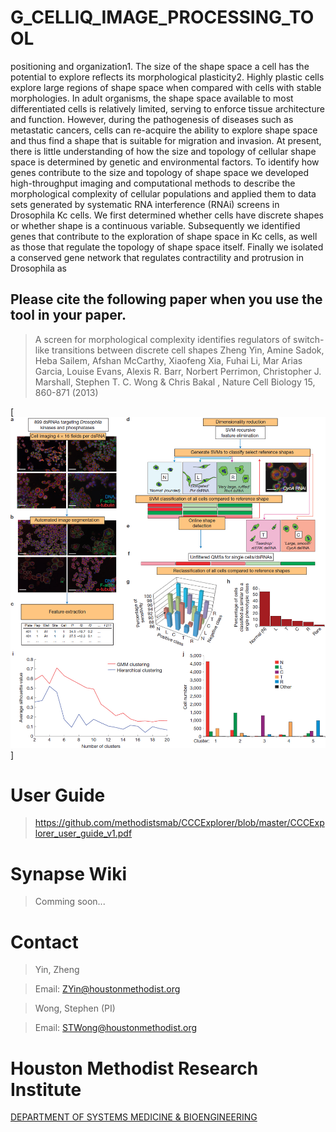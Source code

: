 # G_CELLIQ_IMAGE_PROCESSING_TOOL


positioning and organization1. The size of the shape space a cell has the
potential to explore reflects its morphological plasticity2. Highly plastic
cells explore large regions of shape space when compared with cells
with stable morphologies. In adult organisms, the shape space available
to most differentiated cells is relatively limited, serving to enforce tissue
architecture and function. However, during the pathogenesis of diseases
such as metastatic cancers, cells can re-acquire the ability to explore
shape space and thus find a shape that is suitable for migration and
invasion. At present, there is little understanding of how the size
and topology of cellular shape space is determined by genetic and
environmental factors.
To identify how genes contribute to the size and topology of shape
space we developed high-throughput imaging and computational
methods to describe the morphological complexity of cellular
populations and applied them to data sets generated by systematic
RNA interference (RNAi) screens in Drosophila Kc cells. We first
determined whether cells have discrete shapes or whether shape is a continuous variable. Subsequently we identified genes that contribute
to the exploration of shape space in Kc cells, as well as those that regulate
the topology of shape space itself. Finally we isolated a conserved gene
network that regulates contractility and protrusion in Drosophila as

## Please cite the following paper when you use the tool in your paper.

>A screen for morphological complexity identifies regulators of switch-like transitions between discrete cell shapes
Zheng Yin, Amine Sadok, Heba Sailem, Afshan McCarthy, Xiaofeng Xia, Fuhai Li, Mar Arias Garcia, Louise Evans, Alexis R. Barr, Norbert Perrimon, Christopher J. Marshall, Stephen T. C. Wong & Chris Bakal , Nature Cell Biology 15, 860-871 (2013)


[![Alt text](https://raw.githubusercontent.com/methodistsmab/G_CELLIQ_IMAGE_PROCESSING_TOOL/master/images/algorithm.jpg)]



# User Guide

>https://github.com/methodistsmab/CCCExplorer/blob/master/CCCExplorer_user_guide_v1.pdf




# Synapse Wiki

>Comming soon...

# Contact

>Yin, Zheng

>Email: ZYin@houstonmethodist.org

>Wong, Stephen (PI)

>Email: STWong@houstonmethodist.org

# Houston Methodist Research Institute 

[DEPARTMENT OF SYSTEMS MEDICINE & BIOENGINEERING ](https://www.houstonmethodist.org/for-health-professionals/department-programs/systems-medicine-bioengineering-smab/)

